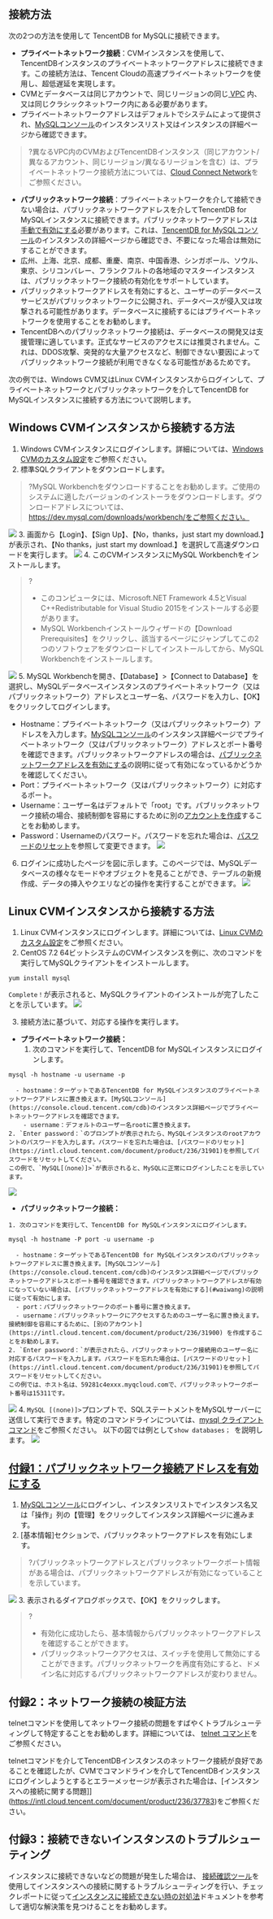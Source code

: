 ## 接続方法
次の2つの方法を使用して TencentDB for MySQLに接続できます。
- **プライベートネットワーク接続**：CVMインスタンスを使用して、TencentDBインスタンスのプライベートネットワークアドレスに接続できます。この接続方法は、Tencent Cloudの高速プライベートネットワークを使用し、超低遅延を実現します。
 - CVMとデータベースは同じアカウントで、同じリージョンの同じ[ VPC](https://intl.cloud.tencent.com/document/product/215/535) 内、又は同じクラシックネットワーク内にある必要があります。
 - プライベートネットワークアドレスはデフォルトでシステムによって提供され、[MySQLコンソール](https://console.cloud.tencent.com/cdb)のインスタンスリスト又はインスタンスの詳細ページから確認できます。
>?異なるVPC内のCVMおよびTencentDBインスタンス（同じアカウント/異なるアカウント、同じリージョン/異なるリージョンを含む）は、プライベートネットワーク接続方法については、[Cloud Connect Network](https://intl.cloud.tencent.com/zh/document/product/1003)をご参照ください。
>
- **パブリックネットワーク接続**：プライベートネットワークを介して接続できない場合は、パブリックネットワークアドレスを介してTencentDB for MySQLインスタンスに接続できます。パブリックネットワークアドレスは[手動で有効にする](#waiwang)必要があります。これは、[TencentDB for MySQLコンソール](https://console.cloud.tencent.com/cdb)のインスタンスの詳細ページから確認でき、不要になった場合は無効にすることができます。
 - 広州、上海、北京、成都、重慶、南京、中国香港、シンガポール、ソウル、東京、シリコンバレー、フランクフルトの各地域のマスターインスタンスは、パブリックネットワーク接続の有効化をサポートしています。
 - パブリックネットワークアドレスを有効にすると、ユーザーのデータベースサービスがパブリックネットワークに公開され、データベースが侵入又は攻撃される可能性があります。データベースに接続するにはプライベートネットワークを使用することをお勧めします。  
 - TencentDBへのパブリックネットワーク接続は、データベースの開発又は支援管理に適しています。正式なサービスのアクセスには推奨されません。これは、DDOS攻撃、突発的な大量アクセスなど、制御できない要因によってパブリックネットワーク接続が利用できなくなる可能性があるためです。


次の例では、Windows CVM又はLinux CVMインスタンスからログインして、プライベートネットワークとパブリックネットワークを介してTencentDB for MySQLインスタンスに接続する方法について説明します。
## Windows CVMインスタンスから接続する方法
1. Windows CVMインスタンスにログインします。詳細については、<a href="https://intl.cloud.tencent.com/document/product/213/10516" target="_blank">Windows CVMのカスタム設定</a>をご参照ください。
2. 標準SQLクライアントをダウンロードします。
>?MySQL Workbenchをダウンロードすることをお勧めします。ご使用のシステムに適したバージョンのインストーラをダウンロードします。ダウンロードアドレスについては、https://dev.mysql.com/downloads/workbench/をご参照ください。
>
![](https://main.qcloudimg.com/raw/851ab46468c554097a0cf742017157b7.png)
3. 画面から【Login】、【Sign Up】、【No，thanks，just start my download.】が表示され、【No thanks，just start my download.】を選択して高速ダウンロードを実行します。
![](https://main.qcloudimg.com/raw/47b195fb37ff584f21038ee54342d362.png)
4. このCVMインスタンスにMySQL Workbenchをインストールします。
>?
>- このコンピュータには、Microsoft.NET Framework 4.5とVisual C++Redistributable for Visual Studio 2015をインストールする必要があります。
>- MySQL Workbenchインストールウィザードの【Download Prerequisites】をクリックし、該当するページにジャンプしてこの2つのソフトウェアをダウンロードしてインストールしてから、MySQL Workbenchをインストールします。
>
![](https://main.qcloudimg.com/raw/1af292f989f03f3e02e1200b77cb70c1.png)
5. MySQL Workbenchを開き、【Database】>【Connect to Database】を選択し、MySQLデータベースインスタンスのプライベートネットワーク（又はパブリックネットワーク）アドレスとユーザー名、パスワードを入力し、【OK】をクリックしてログインします。
 - Hostname：プライベートネットワーク（又はパブリックネットワーク）アドレスを入力します。[MySQLコンソール](https://console.cloud.tencent.com/cdb)のインスタンス詳細ページでプライベートネットワーク（又はパブリックネットワーク）アドレスとポート番号を確認できます。パブリックネットワークアドレスの場合は、[パブリックネットワークアドレスを有効にする](#waiwang)の説明に従って有効になっているかどうかを確認してください。
 - Port：プライベートネットワーク（又はパブリックネットワーク）に対応するポート。
 - Username：ユーザー名はデフォルトで「root」です。パブリックネットワーク接続の場合、接続制御を容易にするために別の[アカウントを作成](https://intl.cloud.tencent.com/document/product/236/31900)することをお勧めします。
 - Password：Usernameのパスワード。パスワードを忘れた場合は、[パスワードのリセット](https://intl.cloud.tencent.com/document/product/236/31901)を参照して変更できます。
![](https://main.qcloudimg.com/raw/946b50fb05de11d7c68c2262ac4fe933.png)
6. ログインに成功したページを図に示します。このページでは、MySQLデータベースの様々なモードやオブジェクトを見ることができ、テーブルの新規作成、データの挿入やクエリなどの操作を実行することができます。
![](https://main.qcloudimg.com/raw/33f081e99c384258bbc5ed3683ed4d7d.png)

## Linux CVMインスタンスから接続する方法
1. Linux CVMインスタンスにログインします。詳細については、<a href="https://cloud.tencent.com/document/product/213/2936" target="_blank">Linux CVMのカスタム設定</a>をご参照ください。
2. CentOS 7.2 64ビットシステムのCVMインスタンスを例に、次のコマンドを実行してMySQLクライアントをインストールします。
```
yum install mysql
```
`Complete！`が表示されると、MySQLクライアントのインストールが完了したことを示しています。
![](https://main.qcloudimg.com/raw/16c77e28c40ae9be9a182b1c61843ecd.png)

3. 接続方法に基づいて、対応する操作を実行します。
 - **プライベートネットワーク接続：**
    1. 次のコマンドを実行して、TencentDB for MySQLインスタンスにログインします。
```
mysql -h hostname -u username -p
```
      - hostname：ターゲットであるTencentDB for MySQLインスタンスのプライベートネットワークアドレスに置き換えます。[MySQLコンソール](https://console.cloud.tencent.com/cdb)のインスタンス詳細ページでプライベートネットワークアドレスを確認できます。
    	- username：デフォルトのユーザー名rootに置き換えます。
    2. `Enter password：`のプロンプトが表示されたら、MySQLインスタンスのrootアカウントのパスワードを入力します。パスワードを忘れた場合は、[パスワードのリセット](https://intl.cloud.tencent.com/document/product/236/31901)を参照してパスワードをリセットしてください。
    この例で、`MySQL[（none）]>`が表示されると、MySQLに正常にログインしたことを示しています。
![](https://main.qcloudimg.com/raw/83b8a95cf4b99919b5899510691289b4.png)
   - **パブリックネットワーク接続：**

    1. 次のコマンドを実行して、TencentDB for MySQLインスタンスにログインします。
```
mysql -h hostname -P port -u username -p
```
      - hostname：ターゲットであるTencentDB for MySQLインスタンスのパブリックネットワークアドレスに置き換えます。[MySQLコンソール](https://console.cloud.tencent.com/cdb)のインスタンス詳細ページでパブリックネットワークアドレスとポート番号を確認できます。パブリックネットワークアドレスが有効になっていない場合は、[パブリックネットワークアドレスを有効にする](#waiwang)の説明に従って有効にします。
      - port：パブリックネットワークのポート番号に置き換えます。
      - username：パブリックネットワークにアクセスするためのユーザー名に置き換えます。接続制御を容易にするために、[別のアカウント](https://intl.cloud.tencent.com/document/product/236/31900) を作成することをお勧めします。
    2. `Enter password：`が表示されたら、パブリックネットワーク接続用のユーザー名に対応するパスワードを入力します。パスワードを忘れた場合は、[パスワードのリセット](https://intl.cloud.tencent.com/document/product/236/31901)を参照してパスワードをリセットしてください。
    この例では、ホスト名は、59281c4exxx.myqcloud.comで、パブリックネットワークポート番号は15311です。
![](https://main.qcloudimg.com/raw/16839344da3a588be93d814de224277a.png)
4. `MySQL [(none)]>`プロンプトで、SQLステートメントをMySQLサーバーに送信して実行できます。特定のコマンドラインについては、[mysql クライアントコマンド](https://dev.mysql.com/doc/refman/5.7/en/mysql-commands.html)をご参照ください。
以下の図では例として`show databases； `を説明します。
![](https://mc.qcloudimg.com/static/img/76b4346a84f7388ae263dc6c09220fc0/image.png)


## [付録1：パブリックネットワーク接続アドレスを有効にする](id:waiwang)
1. [MySQLコンソール](https://console.cloud.tencent.com/cdb/ )にログインし、インスタンスリストでインスタンス名又は「操作」列の【管理】をクリックしてインスタンス詳細ページに進みます。
2. [基本情報]セクションで、パブリックネットワークアドレスを有効にします。
>?パブリックネットワークアドレスとパブリックネットワークポート情報がある場合は、パブリックネットワークアドレスが有効になっていることを示しています。
>
![](https://main.qcloudimg.com/raw/f3300b56af8e152aa457534ffd873002.png)
3. 表示されるダイアログボックスで、【OK】をクリックします。
>?
>- 有効化に成功したら、基本情報からパブリックネットワークアドレスを確認することができます。
>- パブリックネットワークアクセスは、スイッチを使用して無効にすることができます。パブリックネットワークを再度有効にすると、ドメイン名に対応するパブリックネットワークアドレスが変わりません。

## 付録2：ネットワーク接続の検証方法
telnetコマンドを使用してネットワーク接続の問題をすばやくトラブルシューティングして特定することをお勧めします。詳細については、 [telnet コマンド](https://intl.cloud.tencent.com/document/product/236/31929)をご参照ください。

telnetコマンドを介してTencentDBインスタンスのネットワーク接続が良好であることを確認したが、CVMでコマンドラインを介してTencentDBインスタンスにログインしようとするとエラーメッセージが表示された場合は、[インスタンスへの接続に関する問題]](https://intl.cloud.tencent.com/document/product/236/37783)をご参照ください。

## 付録3：接続できないインスタンスのトラブルシューティング
インスタンスに接続できないなどの問題が発生した場合は、 [接続確認ツール](https://intl.cloud.tencent.com/document/product/236/31927)を使用してインスタンスへの接続に関するトラブルシューティングを行い、チェックレポートに従って[インスタンスに接続できない時の対処法](https://intl.cloud.tencent.com/document/product/236/37864)ドキュメントを参考して適切な解決策を見つけることをお勧めします。

